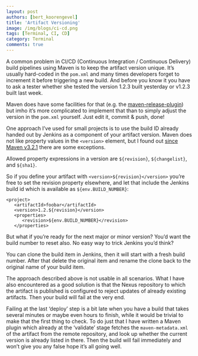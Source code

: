 ```yaml
---
layout: post
authors: [bert_koorengevel]
title: 'Artifact Versioning' 
image: /img/blogs/ci-cd.png
tags: [Terminal, CI, CD]
category: Terminal
comments: true
---
```


A common problem in CI/CD (Continuous Integration / Continuous Delivery) build pipelines using Maven is to keep the artifact version unique. 
It’s usually hard-coded in the `pom.xml` and many times developers forget to increment it before triggering a new build. 
And before you know it you have to ask a tester whether she tested the version 1.2.3 built yesterday or v1.2.3 built last week.

Maven does have some facilities for that (e.g. the [maven-release-plugin](http://maven.apache.org/maven-release/maven-release-plugin/)) 
but imho it’s more complicated to implement that than to simply adjust the version in the `pom.xml` yourself. Just edit it, commit & push, done!

One approach I’ve used for small projects is to use the build ID already handed out by Jenkins as a component of your artifact version. 
Maven does not like property values in the `<version>` element, but I found out 
[since Maven v3.2.1](https://maven.apache.org/docs/3.2.1/release-notes.html) there are some exceptions.

Allowed property expressions in a version are `${revision}`, `${changelist}`, and `${sha1}`.

So if you define your artifact with `<version>${revision}</version>` you’re free to set the revision property elsewhere, 
and let that include the Jenkins build id which is available as `${env.BUILD_NUMBER}`:

```
<project>
   <artifactId>foobar</artifactId>
   <version>1.2.${revision}</version>
   <properties>
      <revision>${env.BUILD_NUMBER}</revision>
   </properties>
```

But what if you’re ready for the next major or minor version? You’d want the build number to reset also. No easy way to trick Jenkins you’d think? 

You can clone the build item in Jenkins, then it will start with a fresh build number. 
After that delete the original item and rename the clone back to the original name of your build item.

The approach described above is not usable in all scenarios. 
What I have also encountered as a good solution is that the Nexus repository to which the artifact is published is configured to reject updates of already existing artifacts. 
Then your build will fail at the very end.

Failing at the last ‘deploy’ step is a bit late when you have a build that takes several minutes or maybe even hours to finish, 
while it would be trivial to make that the first thing to check. 
To do just that I have written a Maven plugin which already at the ‘validate’ stage fetches the `maven-metadata.xml` of the artifact from the remote repository, 
and look up whether the current version is already listed in there. 
Then the build will fail immediately and won’t give you any false hope it’s all going well.
